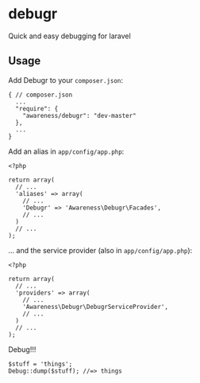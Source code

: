 debugr
======

Quick and easy debugging for laravel

## Usage

Add Debugr to your `composer.json`:

```
{ // composer.json
  ...
  "require": {
    "awareness/debugr": "dev-master"
  },
  ...
}
```

Add an alias in `app/config/app.php`:

```
<?php

return array(
  // ...
  'aliases' => array(
    // ...
    'Debugr' => 'Awareness\Debugr\Facades',
    // ...
  )
  // ...
);
```

... and the service provider (also in `app/config/app.php`):

```
<?php

return array(
  // ...
  'providers' => array(
    // ...
    'Awareness\Debugr\DebugrServiceProvider',
    // ...
  )
  // ...
);
```

Debug!!!

```
$stuff = 'things';
Debug::dump($stuff); //=> things
```
